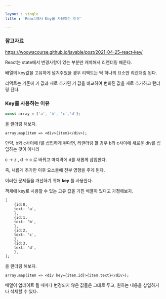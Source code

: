 ```yaml
---

layout : single
title : 'React에서 Key를 사용하는 이유'

---
```




### 참고자료

https://woowacourse.github.io/javable/post/2021-04-25-react-key/



React는 state에서 변경사항이 있는 부분만 캐치해서 리랜더링 해준다.

배열의 key값을 고유하게 넘겨주었을 경우 리액트는 딱 하나의 요소만 리랜더링 된다. 



리액트는 기존에 키 값과 새로 추가된 키 값을 비교하여 변화된 값을 새로 추가하고 랜더링 된다. 



### Key를 사용하는 이유

```javascript
const array = ['a', 'b', 'c','d'];
```

을 랜더링 해보자.

```react
array.map(item => <div>{item}</div>);
```

만약, b와 c사이에 f를 삽입하게 된다면, 리랜더링 할 경우 b와 c사이에 새로운 div를 삽입하는 것이 아니라

c -> z , d -> c 로 바뀌고 마지막에 d를 새롭게 삽입한다.

즉, 새롭게 추가한 이후 요소들에 전부 영향을 주게 된다.



이러한 문제들을 개선하기 위해 **key** 를 사용한다. 



객체에 key로 사용할 수 있는 고유 값을 가진 배열이 있다고 가정해보자. 

```react
[
	{id:0, 
	text: 'a',
	},
	{id:1, 
	text: 'b',
	},
	{id:2, 
	text: 'c',
	},
	{id:3, 
	text: 'd',
	},
];
```

을 랜더링 해보자. 

```
array.map(item => <div key={item.id}>{item.text}</div>);
```



배열이 업데이트 될 때마다 변경되지 않은 값들은 그대로 두고, 원하는 내용을 삽입하거나 삭제할 수 있다. 







